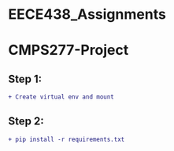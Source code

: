 # EECE438_Assignments

# CMPS277-Project



## Step 1:
```diff 
+ Create virtual env and mount
```

## Step 2: 
```diff
+ pip install -r requirements.txt
```


